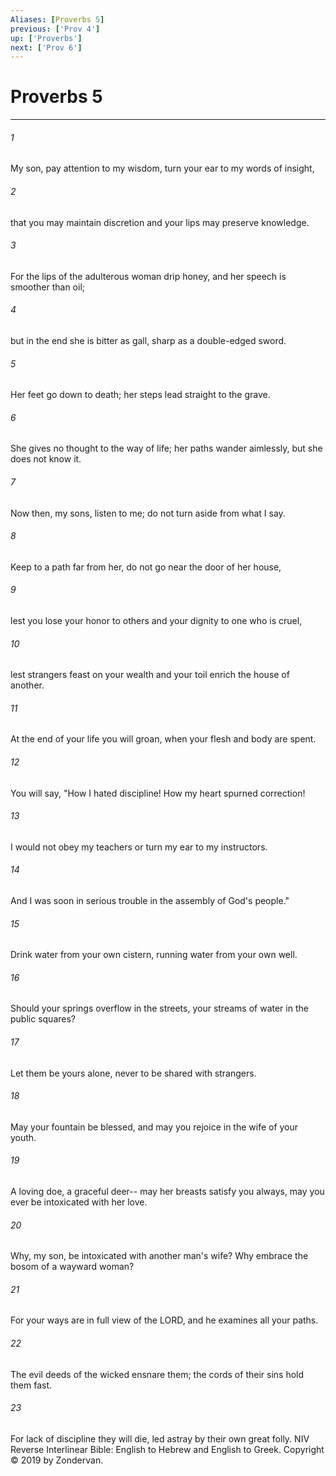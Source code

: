 ```yaml
---
Aliases: [Proverbs 5]
previous: ['Prov 4']
up: ['Proverbs']
next: ['Prov 6']
---
```

# Proverbs 5

***


###### 1 
My son, pay attention to my wisdom, turn your ear to my words of insight, 

###### 2 
that you may maintain discretion and your lips may preserve knowledge. 

###### 3 
For the lips of the adulterous woman drip honey, and her speech is smoother than oil; 

###### 4 
but in the end she is bitter as gall, sharp as a double-edged sword. 

###### 5 
Her feet go down to death; her steps lead straight to the grave. 

###### 6 
She gives no thought to the way of life; her paths wander aimlessly, but she does not know it. 

###### 7 
Now then, my sons, listen to me; do not turn aside from what I say. 

###### 8 
Keep to a path far from her, do not go near the door of her house, 

###### 9 
lest you lose your honor to others and your dignity to one who is cruel, 

###### 10 
lest strangers feast on your wealth and your toil enrich the house of another. 

###### 11 
At the end of your life you will groan, when your flesh and body are spent. 

###### 12 
You will say, "How I hated discipline! How my heart spurned correction! 

###### 13 
I would not obey my teachers or turn my ear to my instructors. 

###### 14 
And I was soon in serious trouble in the assembly of God's people." 

###### 15 
Drink water from your own cistern, running water from your own well. 

###### 16 
Should your springs overflow in the streets, your streams of water in the public squares? 

###### 17 
Let them be yours alone, never to be shared with strangers. 

###### 18 
May your fountain be blessed, and may you rejoice in the wife of your youth. 

###### 19 
A loving doe, a graceful deer-- may her breasts satisfy you always, may you ever be intoxicated with her love. 

###### 20 
Why, my son, be intoxicated with another man's wife? Why embrace the bosom of a wayward woman? 

###### 21 
For your ways are in full view of the LORD, and he examines all your paths. 

###### 22 
The evil deeds of the wicked ensnare them; the cords of their sins hold them fast. 

###### 23 
For lack of discipline they will die, led astray by their own great folly. NIV Reverse Interlinear Bible: English to Hebrew and English to Greek. Copyright © 2019 by Zondervan.
